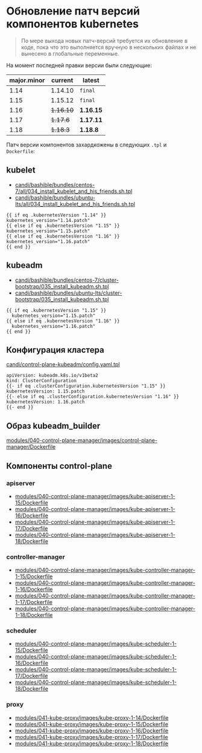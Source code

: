 # Обновление патч версий компонентов kubernetes

> По мере выхода новых патч-версий требуется их обновление в коде, пока что это выполняется вручную в нескольких файлах и не вынесено в глобальные переменные.

На момент последней правки версии были следующие:

| major.minor | current | latest |
| --- | --- | --- |
| 1.14 | 1.14.10 | `final` |
| 1.15 | 1.15.12 | `final` |
| 1.16 | <s>1.16.10</s> | **1.16.15** |
| 1.17 | <s>1.17.6</s> | **1.17.11** |
| 1.18 | <s>1.18.3</s> | **1.18.8** |

Патч версии компонентов захардкожены в следующих `.tpl` и `Dockerfile`:

## kubelet
- [candi/bashible/bundles/centos-7/all/034_install_kubelet_and_his_friends.sh.tpl](../../../candi/bashible/bundles/centos-7/all/034_install_kubelet_and_his_friends.sh.tpl)
- [candi/bashible/bundles/ubuntu-lts/all/034_install_kubelet_and_his_friends.sh.tpl](../../../candi/bashible/bundles/ubuntu-lts/all/034_install_kubelet_and_his_friends.sh.tpl)

```gotemplate
{{ if eq .kubernetesVersion "1.14" }}
kubernetes_version="1.14.patch"
{{ else if eq .kubernetesVersion "1.15" }}
kubernetes_version="1.15.patch"
{{ else if eq .kubernetesVersion "1.16" }}
kubernetes_version="1.16.patch"
{{ end }}
```

## kubeadm
- [candi/bashible/bundles/centos-7/cluster-bootstrap/035_install_kubeadm.sh.tpl](../../../candi/bashible/bundles/centos-7/cluster-bootstrap/035_install_kubeadm.sh.tpl)
- [candi/bashible/bundles/ubuntu-lts/cluster-bootstrap/035_install_kubeadm.sh.tpl](../../../candi/bashible/bundles/ubuntu-lts/cluster-bootstrap/035_install_kubeadm.sh.tpl)

```gotemplate
{{ if eq .kubernetesVersion "1.15" }}
  kubernetes_version="1.15.patch"
{{ else if eq .kubernetesVersion "1.16" }}
  kubernetes_version="1.16.patch"
{{ end }}
```

## Конфигурация кластера
[candi/control-plane-kubeadm/config.yaml.tpl](../../../candi/control-plane-kubeadm/config.yaml.tpl)
```gotemplate
apiVersion: kubeadm.k8s.io/v1beta2
kind: ClusterConfiguration
{{- if eq .clusterConfiguration.kubernetesVersion "1.15" }}
kubernetesVersion: 1.15.patch
{{- else if eq .clusterConfiguration.kubernetesVersion "1.16" }}
kubernetesVersion: 1.16.patch
{{- end }}
```
## Образ kubeadm_builder
[modules/040-control-plane-manager/images/control-plane-manager/Dockerfile](../../../modules/040-control-plane-manager/images/control-plane-manager/Dockerfile)

## Компоненты control-plane

### apiserver
- [modules/040-control-plane-manager/images/kube-apiserver-1-15/Dockerfile](../../../modules/040-control-plane-manager/images/kube-apiserver-1-15/Dockerfile)
- [modules/040-control-plane-manager/images/kube-apiserver-1-16/Dockerfile](../../../modules/040-control-plane-manager/images/kube-apiserver-1-16/Dockerfile)
- [modules/040-control-plane-manager/images/kube-apiserver-1-17/Dockerfile](../../../modules/040-control-plane-manager/images/kube-apiserver-1-17/Dockerfile)
- [modules/040-control-plane-manager/images/kube-apiserver-1-18/Dockerfile](../../../modules/040-control-plane-manager/images/kube-apiserver-1-18/Dockerfile)

### controller-manager
- [modules/040-control-plane-manager/images/kube-controller-manager-1-15/Dockerfile](../../../modules/040-control-plane-manager/images/kube-controller-manager-1-15/Dockerfile)
- [modules/040-control-plane-manager/images/kube-controller-manager-1-16/Dockerfile](../../../modules/040-control-plane-manager/images/kube-controller-manager-1-16/Dockerfile)
- [modules/040-control-plane-manager/images/kube-controller-manager-1-17/Dockerfile](../../../modules/040-control-plane-manager/images/kube-controller-manager-1-17/Dockerfile)
- [modules/040-control-plane-manager/images/kube-controller-manager-1-18/Dockerfile](../../../modules/040-control-plane-manager/images/kube-controller-manager-1-18/Dockerfile)

### scheduler
- [modules/040-control-plane-manager/images/kube-scheduler-1-15/Dockerfile](../../../modules/040-control-plane-manager/images/kube-scheduler-1-15/Dockerfile)
- [modules/040-control-plane-manager/images/kube-scheduler-1-16/Dockerfile](../../../modules/040-control-plane-manager/images/kube-scheduler-1-16/Dockerfile)
- [modules/040-control-plane-manager/images/kube-scheduler-1-17/Dockerfile](../../../modules/040-control-plane-manager/images/kube-scheduler-1-17/Dockerfile)
- [modules/040-control-plane-manager/images/kube-scheduler-1-18/Dockerfile](../../../modules/040-control-plane-manager/images/kube-scheduler-1-18/Dockerfile)

### proxy
- [modules/041-kube-proxy/images/kube-proxy-1-14/Dockerfile](../../../modules/041-kube-proxy/images/kube-proxy-1-14/Dockerfile)
- [modules/041-kube-proxy/images/kube-proxy-1-15/Dockerfile](../../../modules/041-kube-proxy/images/kube-proxy-1-15/Dockerfile)
- [modules/041-kube-proxy/images/kube-proxy-1-16/Dockerfile](../../../modules/041-kube-proxy/images/kube-proxy-1-16/Dockerfile)
- [modules/041-kube-proxy/images/kube-proxy-1-17/Dockerfile](../../../modules/041-kube-proxy/images/kube-proxy-1-17/Dockerfile)
- [modules/041-kube-proxy/images/kube-proxy-1-18/Dockerfile](../../../modules/041-kube-proxy/images/kube-proxy-1-18/Dockerfile)
